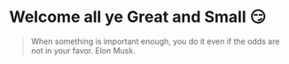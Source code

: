 # Welcome all ye Great and Small :smirk:

> When something is important enough, you do it even if the odds are not in your favor.
> Elon Musk.
